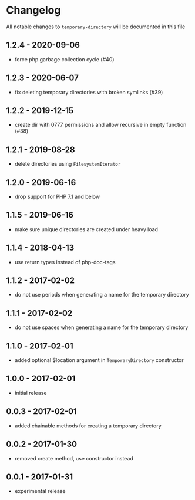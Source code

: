 # Changelog

All notable changes to `temporary-directory` will be documented in this file

## 1.2.4 - 2020-09-06

- force php garbage collection cycle (#40)

## 1.2.3 - 2020-06-07

- fix deleting temporary directories with broken symlinks (#39)

## 1.2.2 - 2019-12-15

- create dir with 0777 permissions and allow recursive in empty function (#38)

## 1.2.1 - 2019-08-28

- delete directories using `FilesystemIterator`

## 1.2.0 - 2019-06-16

- drop support for PHP 7.1 and below

## 1.1.5 - 2019-06-16

- make sure unique directories are created under heavy load

## 1.1.4 - 2018-04-13

- use return types instead of php-doc-tags

## 1.1.2 - 2017-02-02

- do not use periods when generating a name for the temporary directory

## 1.1.1 - 2017-02-02

- do not use spaces when generating a name for the temporary directory

## 1.1.0 - 2017-02-01

- added optional $location argument in `TemporaryDirectory` constructor

## 1.0.0 - 2017-02-01

- initial release

## 0.0.3 - 2017-02-01

- added chainable methods for creating a temporary directory

## 0.0.2 - 2017-01-30

- removed create method, use constructor instead

## 0.0.1 - 2017-01-31

- experimental release
